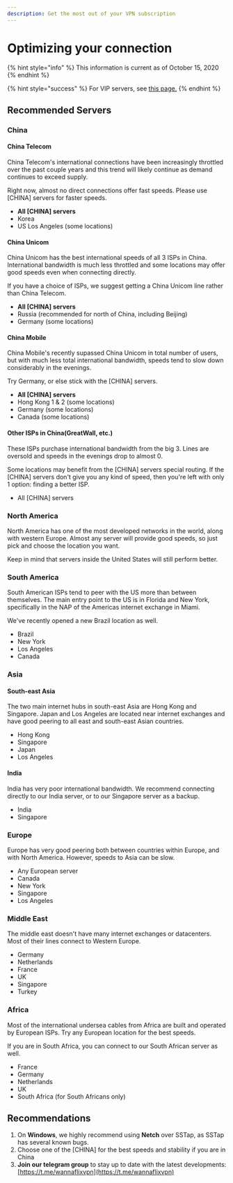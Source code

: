```yaml
---
description: Get the most out of your VPN subscription
---
```


# Optimizing your connection

{% hint style="info" %}
This information is current as of October 15, 2020
{% endhint %}

{% hint style="success" %}
For VIP servers, see [this page.](vip-servers/routing.md)
{% endhint %}

## Recommended Servers

### China

#### China Telecom

China Telecom's international connections have been increasingly throttled over the past couple years and this trend will likely continue as demand continues to exceed supply. 

Right now, almost no direct connections offer fast speeds. Please use \[CHINA\] servers for faster speeds.

* **All \[CHINA\] servers** 
* Korea
* US Los Angeles \(some locations\)

#### China Unicom

China Unicom has the best international speeds of all 3 ISPs in China. International bandwidth is much less throttled and some locations may offer good speeds even when connecting directly.

If you have a choice of ISPs, we suggest getting a China Unicom line rather than China Telecom. 

* **All \[CHINA\] servers**
* Russia \(recommended for north of China, including Beijing\)
* Germany \(some locations\)

#### China Mobile

China Mobile's recently supassed China Unicom in total number of users, but with much less total international bandwidth, speeds tend to slow down considerably in the evenings.

Try Germany, or else stick with the \[CHINA\] servers.

* **All \[CHINA\] servers**
* Hong Kong 1 & 2 \(some locations\)
* Germany \(some locations\)
* Canada \(some locations\)

#### Other ISPs in China\(GreatWall, etc.\)

These ISPs purchase international bandwidth from the big 3. Lines are oversold and speeds in the evenings drop to almost 0. 

Some locations may benefit from the \[CHINA\] servers special routing. If the \[CHINA\] servers don't give you any kind of speed, then you're left with only 1 option: finding a better ISP. 

* All \[CHINA\] servers

### North America

North America has one of the most developed networks in the world, along with western Europe. Almost any server will provide good speeds, so just pick and choose the location you want.

Keep in mind that servers inside the United States will still perform better.

### South America

South American ISPs tend to peer with the US more than between themselves. The main entry point to the US is in Florida and New York, specifically in the NAP of the Americas internet exchange in Miami. 

We've recently opened a new Brazil location as well.

* Brazil
* New York
* Los Angeles
* Canada

### Asia

#### South-east Asia

The two main internet hubs in south-east Asia are Hong Kong and Singapore. Japan and Los Angeles are located near internet exchanges and have good peering to all east and south-east Asian countries.

* Hong Kong
* Singapore
* Japan
* Los Angeles

#### India

India has very poor international bandwidth. We recommend connecting directly to our India server, or to our Singapore server as a backup.

* India
* Singapore

### Europe

Europe has very good peering both between countries within Europe, and with North America. However, speeds to Asia can be slow.

* Any European server
* Canada
* New York
* Singapore
* Los Angeles 

### Middle East

The middle east doesn't have many internet exchanges or datacenters. Most of their lines connect to Western Europe.

* Germany
* Netherlands
* France
* UK
* Singapore
* Turkey

### Africa

Most of the international undersea cables from Africa are built and operated by European ISPs. Try any European location for the best speeds.

If you are in South Africa, you can connect to our South African server as well.

* France
* Germany
* Netherlands
* UK
* South Africa \(for South Africans only\)

## Recommendations

1. On **Windows**, we highly recommend using **Netch** over SSTap, as SSTap has several known bugs.
2. Choose one of the \[CHINA\] for the best speeds and stability if you are in China
3. **Join our telegram group** to stay up to date with the latest developments: [https://t.me/wannaflixvpn](https://t.me/wannaflixvpn)


